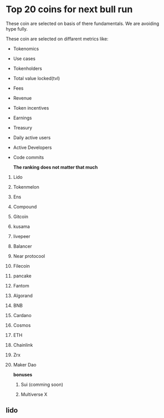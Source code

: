 # Top 20 coins for next bull run

These coin are selected on basis of there fundamentals. We are avoiding hype fully.

These coin are selected on diffarent metrics like:

- Tokenomics

- Use cases

- Tokenholders

- Total value locked(tvl)

- Fees

- Revenue

- Token incentives

- Earnings

- Treasury

- Daily active users

- Active Developers

- Code commits
  
  **The ranking does not matter that much**
1. Lido

2. Tokenmelon

3. Ens

4. Compound

5. Gitcoin

6. kusama

7. livepeer

8. Balancer

9. Near protocool

10. Filecoin

11. pancake

12. Fantom

13. Algorand

14. BNB

15. Cardano

16. Cosmos

17. ETH

18. Chainlink

19. Zrx

20. Maker Dao
    
    **bonuses**
    
    1. Sui (comming soon)
    
    2. Multiverse X 

## lido
